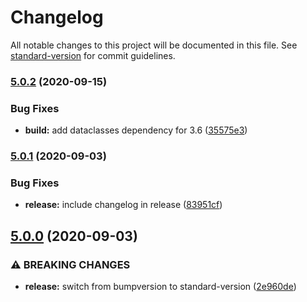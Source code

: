 # Changelog

All notable changes to this project will be documented in this file. See [standard-version](https://github.com/conventional-changelog/standard-version) for commit guidelines.

### [5.0.2](https://github.com/jayanthkoushik/shinyutils/compare/v5.0.1...v5.0.2) (2020-09-15)


### Bug Fixes

* **build:** add dataclasses dependency for 3.6 ([35575e3](https://github.com/jayanthkoushik/shinyutils/commit/35575e3be57b9488277f48fe6f591892cb99ad07))

### [5.0.1](https://github.com/jayanthkoushik/shinyutils/compare/v5.0.0...v5.0.1) (2020-09-03)


### Bug Fixes

* **release:** include changelog in release ([83951cf](https://github.com/jayanthkoushik/shinyutils/commit/83951cf1496e138d5fcaddd6f3ee15c999635cfc))

## [5.0.0](https://github.com/jayanthkoushik/shinyutils/compare/v4.2.0...v5.0.0) (2020-09-03)


### ⚠ BREAKING CHANGES

* **release:** switch from bumpversion to standard-version ([2e960de](https://github.com/jayanthkoushik/shinyutils/commit/2e960de06b5fdf9fefb26cd949978c8d318a951d))
